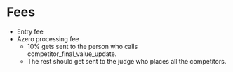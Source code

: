 # Fees

- Entry fee
- Azero processing fee
	- 10% gets sent to the person who calls competitor_final_value_update.
	- The rest should get sent to the judge who places all the competitors.